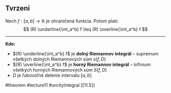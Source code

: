 ## Tvrzeni

Nech $f : [a, b] \to \mathbb{R}$ je ohraničená funkcia. Potom platí:
$$
(R) \underline{\int_a^b} f \leq (R) \overline{\int_a^b} f
$$

---

**Kde:**

- $(R) \underline{\int_a^b} f$ je **dolný Riemannov integrál** – supremum všetkých dolných Riemannových súm $s(f, D)$
- $(R) \overline{\int_a^b} f$ je **horný Riemannov integrál** – infimum všetkých horných Riemannových súm $S(f, D)$
- $D$ je ľubovoľné delenie intervalu $[a, b]$




#theorem #lecture11 #urcityIntegral 
[[11.5]]